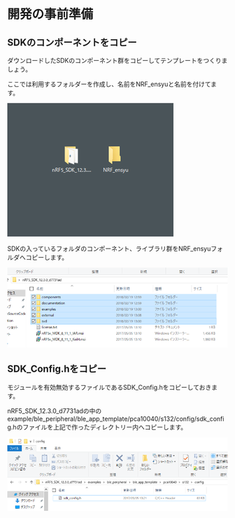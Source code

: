 # 開発の事前準備

## SDKのコンポーネントをコピー

ダウンロードしたSDKのコンポーネント群をコピーしてテンプレートをつくりましょう。

ここでは利用するフォルダーを作成し、名前をNRF_ensyuと名前を付けてます。

![Ensyu](/img/prepair/BLE_Ensyu.PNG)

SDKの入っているフォルダのコンポーネント、ライブラリ群をNRF_ensyuフォルダへコピーします。

![Ensyu](/img/prepair/copyTihgs.PNG)

## SDK_Config.hをコピー

モジュールを有効無効するファイルであるSDK_Config.hをコピーしておきます。

nRF5_SDK_12.3.0_d7731adの中のexample/ble_peripheral/ble_app_template/pca10040/s132/config/sdk_config.hのファイルを上記で作ったディレクトリー内へコピーします。

![Ensyu](/img/prepair/SDK_CONFIG.PNG)
